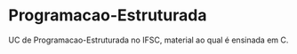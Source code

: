 # Programacao-Estruturada
 UC de Programacao-Estruturada no IFSC, material ao qual é ensinada em C.
